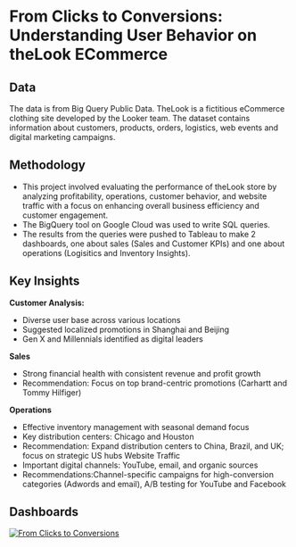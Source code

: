# **From Clicks to Conversions: Understanding User Behavior on theLook ECommerce**
## **Data**
The data is from Big Query Public Data. TheLook is a fictitious eCommerce clothing site developed by the Looker team. The dataset contains information about customers, products, orders, logistics, web events and digital marketing campaigns.
## **Methodology**
- This project involved evaluating the performance of theLook store by analyzing profitability, operations, customer behavior, and website traffic with a focus on enhancing overall business efficiency and customer engagement.
- The BigQuery tool on Google Cloud was used to write SQL queries.
- The results from the queries were pushed to Tableau to make 2 dashboards, one about sales (Sales and Customer KPIs) and one about operations (Logisitics and Inventory Insights). 
## **Key Insights**
**Customer Analysis:**
- Diverse user base across various locations
- Suggested localized promotions in Shanghai and Beijing
- Gen X and Millennials identified as digital leaders
  
**Sales**
- Strong financial health with consistent revenue and profit growth
- Recommendation: Focus on top brand-centric promotions (Carhartt and Tommy Hilfiger)
  
**Operations**
- Effective inventory management with seasonal demand focus
- Key distribution centers: Chicago and Houston
- Recommendation: Expand distribution centers to China, Brazil, and UK; focus on strategic US hubs
Website Traffic
- Important digital channels: YouTube, email, and organic sources
- Recommendations:Channel-specific campaigns for high-conversion categories (Adwords and email), A/B testing for YouTube and Facebook
## **Dashboards**
<div class='tableauPlaceholder' id='viz1725566751495' style='position: relative'><noscript><a href='#'><img alt='From Clicks to Conversions ' src='https:&#47;&#47;public.tableau.com&#47;static&#47;images&#47;2M&#47;2M5FQNX93&#47;1_rss.png' style='border: none' /></a></noscript><object class='tableauViz'  style='display:none;'><param name='host_url' value='https%3A%2F%2Fpublic.tableau.com%2F' /> <param name='embed_code_version' value='3' /> <param name='path' value='shared&#47;2M5FQNX93' /> <param name='toolbar' value='yes' /><param name='static_image' value='https:&#47;&#47;public.tableau.com&#47;static&#47;images&#47;2M&#47;2M5FQNX93&#47;1.png' /> <param name='animate_transition' value='yes' /><param name='display_static_image' value='yes' /><param name='display_spinner' value='yes' /><param name='display_overlay' value='yes' /><param name='display_count' value='yes' /><param name='language' value='en-US' /></object></div>                <script type='text/javascript'>                    var divElement = document.getElementById('viz1725566751495');                    var vizElement = divElement.getElementsByTagName('object')[0];                    vizElement.style.width='1016px';vizElement.style.height='991px';                    var scriptElement = document.createElement('script');                    scriptElement.src = 'https://public.tableau.com/javascripts/api/viz_v1.js';                    vizElement.parentNode.insertBefore(scriptElement, vizElement);                </script>
